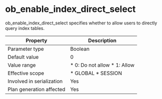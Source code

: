 ob_enable_index_direct_select 
==================================================

ob_enable_index_direct_select specifies whether to allow users to directly query index tables. 


|       **Property**        |                                                   **Description**                                                    |
|---------------------------|----------------------------------------------------------------------------------------------------------------------|
| Parameter type            | Boolean                                                                                                              |
| Default value             | 0                                                                                                                    |
| Value range               | * 0: Do not allow   * 1: Allow    |
| Effective scope           | * GLOBAL   * SESSION              |
| Involved in serialization | Yes                                                                                                                  |
| Plan generation affected  | Yes                                                                                                                  |



